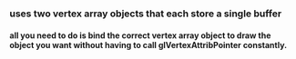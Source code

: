 ### uses two vertex array objects that each store a single buffer

#### all you need to do is bind the correct vertex array object to draw the object you want without having to call glVertexAttribPointer constantly.
